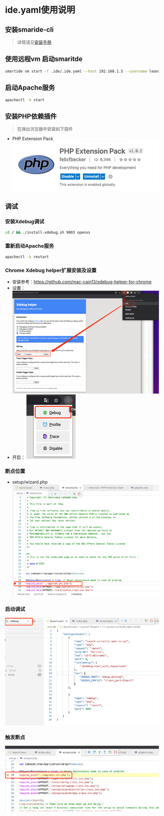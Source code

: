 <!--
* @Author: kenan
* @Date: 2021-10-29 11:06:45
* @LastEditors: kenan
* @LastEditTime: 2021-11-01 10:03:28
* @Description: file content
  -->

# ide.yaml使用说明

## 安装smaride-cli

> 详情请见[安装手册](https://smartide.dev/zh/docs/getting-started/install/)

## 使用远程vm 启动smaritde

```bash
smartide vm start -f .ide/.ide.yaml --host 192.168.1.5 --username leansoft --repourl  https://github.com/SmartIDE/metersphere.git --password leansoft -d
```
## 启动Apache服务
```bash
apachectl -k start
```
## 安装PHP依赖插件

> 在弹出浏览器中安装如下插件

- PHP Extension Pack
  ![php_extension_pack.png](img/php_extension_pack.png)

## 调试
### 安装Xdebug调试
```bash
cd / && ./install-xdebug.sh 9003 openvs
```
### 重新启动Apache服务
```bash
apachectl -k restart
```
### Chrome Xdebug helper扩展安装及设置
- 安装参考：https://github.com/mac-cain13/xdebug-helper-for-chrome
- 设置：
  ![chrome_xdebug_install.png](img/chrome_xdebug_install.png)
- 开启：
  ![chrome_xdebug_debug.png](img/chrome_xdebug_debug.png)
### 断点位置
- setup/wizard.php
  ![setup_wizard_breakpoint.png](img/setup_wizard_breakpoint.png)
### 启动调试
  ![debug.png](img/debug.png)
### 触发断点
  ![debugging.png](img/debugging.png)